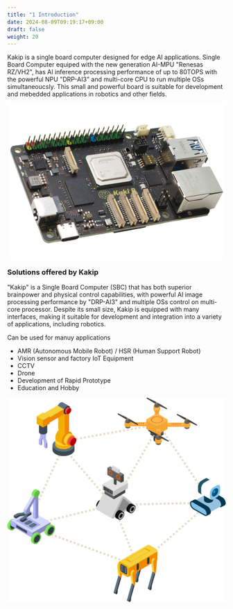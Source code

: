 ```yaml
---
title: "1 Introduction"
date: 2024-08-09T09:19:17+09:00
draft: false
weight: 20
---
```


Kakip is a single board computer designed for edge AI applications.
Single Board Computer equiped with the new generation AI-MPU "Renesas RZ/VH2", has AI inference processing performance of up to 80TOPS with the powerful NPU "DRP-AI3" and multi-core CPU to run multiple OSs simultaneoucsly.
This small and powerful board is suitable for development and mebedded applications in robotics and other fields.

![SBC](images/image240730_092101.png)

### Solutions offered by Kakip

"Kakip" is a Single Board Computer (SBC) that has both superior brainpower and physical control capabilities, with powerful AI image processing performance by "DRP-AI3" and multiple OSs control on multi-core processor. 
Despite its small size, Kakip is equipped with many interfaces, making it suitable for development and integration into a variety of applications, including robotics.

Can be used for manuy applications
* AMR (Autonomous Mobile Robot) / HSR (Human Support Robot)
* Vision sensor and factory IoT Equipment
* CCTV
* Drone
* Development of Rapid Prototype
* Education and Hobby

![Applications](images/image240809_093009.png)